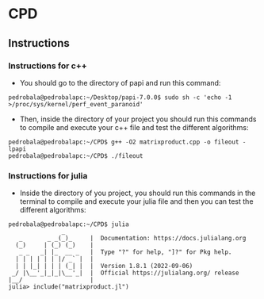 # CPD

## Instructions

### Instructions for c++

- You should go to the directory of papi and run this command:

```
pedrobala@pedrobalapc:~/Desktop/papi-7.0.0$ sudo sh -c 'echo -1 >/proc/sys/kernel/perf_event_paranoid'
```

- Then, inside the directory of your project you should run this commands to compile and execute your c++ file and test the different algorithms:

```
pedrobala@pedrobalapc:~/CPD$ g++ -O2 matrixproduct.cpp -o fileout -lpapi
pedrobala@pedrobalapc:~/CPD$ ./fileout
```

### Instructions for julia

- Inside the directory of you project, you should run this commands in the terminal to compile and execute your julia file and then you can test the different algorithms:

```
pedrobala@pedrobalapc:~/CPD$ julia
               _
   _       _ _(_)_     |  Documentation: https://docs.julialang.org
  (_)     | (_) (_)    |
   _ _   _| |_  __ _   |  Type "?" for help, "]?" for Pkg help.
  | | | | | | |/ _` |  |
  | | |_| | | | (_| |  |  Version 1.8.1 (2022-09-06)
 _/ |\__'_|_|_|\__'_|  |  Official https://julialang.org/ release
|__/                   |
julia> include("matrixproduct.jl")
```